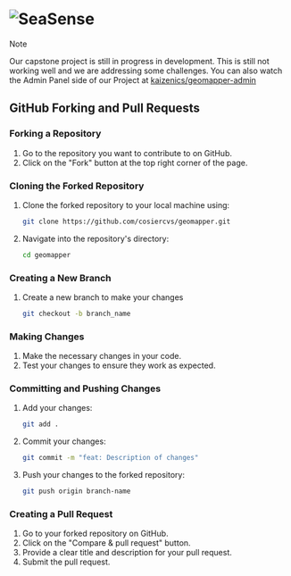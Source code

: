 ![SeaSense](https://github.com/user-attachments/assets/8462d5f5-a51f-4907-bea5-e06233042395)
======



> [!NOTE]
> Our capstone project is still in progress in development. This is still not working well and we are addressing some challenges. You can also watch the Admin Panel side of our Project at [kaizenics/geomapper-admin](https://github.com/cosiercvs/geomapper-admin)

## GitHub Forking and Pull Requests

### Forking a Repository
1. Go to the repository you want to contribute to on GitHub.
2. Click on the "Fork" button at the top right corner of the page.

### Cloning the Forked Repository
1. Clone the forked repository to your local machine using:
   ```sh
   git clone https://github.com/cosiercvs/geomapper.git

2. Navigate into the repository's directory:
   ```sh
   cd geomapper

### Creating a New Branch
1. Create a new branch to make your changes
   ```sh
   git checkout -b branch_name

### Making Changes
1. Make the necessary changes in your code.
2. Test your changes to ensure they work as expected.

### Committing and Pushing Changes
1. Add your changes:
   ```sh
   git add .

2. Commit your changes:
   ```sh
   git commit -m "feat: Description of changes"

3. Push your changes to the forked repository:
   ```sh
   git push origin branch-name

### Creating a Pull Request
1. Go to your forked repository on GitHub.
2. Click on the "Compare & pull request" button.
3. Provide a clear title and description for your pull request.
4. Submit the pull request.




